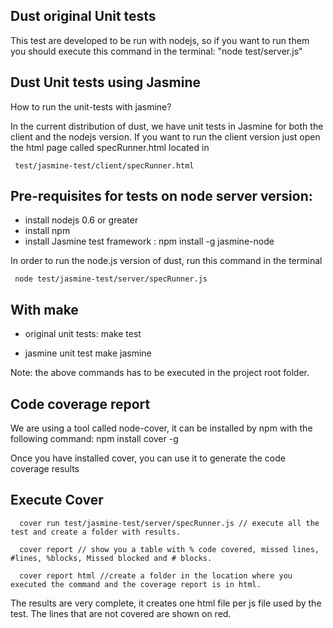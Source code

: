 
Dust original Unit tests
------------------------
This test are developed to be run with nodejs,
so if you want to run them you should execute this command in the terminal: "node test/server.js"

Dust Unit tests using Jasmine
-----------------------------

How to run the unit-tests with jasmine?

In the current distribution of dust, we have unit tests in Jasmine for both the client and the nodejs version.
If you want to run the client version just open the html page called specRunner.html located in
 
     test/jasmine-test/client/specRunner.html

Pre-requisites for tests on node server version: 
----------------------------------
* install nodejs 0.6 or greater 
* install npm
* install Jasmine test framework : npm install -g jasmine-node

In order to run the node.js version of dust, run this command in the terminal

     node test/jasmine-test/server/specRunner.js


With make
-------------------
  * original unit tests: 
       make test

  * jasmine unit test
       make jasmine

Note: the above commands has to be executed in the project root folder.

Code coverage report
-----------------------------

We are using a tool called node-cover, it can be installed by npm with the following command:
     npm install cover -g

Once you have installed cover, you can use it to generate the code coverage results

Execute Cover
-------------- 

      cover run test/jasmine-test/server/specRunner.js // execute all the test and create a folder with results.
   
      cover report // show you a table with % code covered, missed lines, #lines, %blocks, Missed blocked and # blocks.

      cover report html //create a folder in the location where you executed the command and the coverage report is in html.

The results are very complete, it creates one html file per js file used by the test. The lines that are not covered are shown on red.


